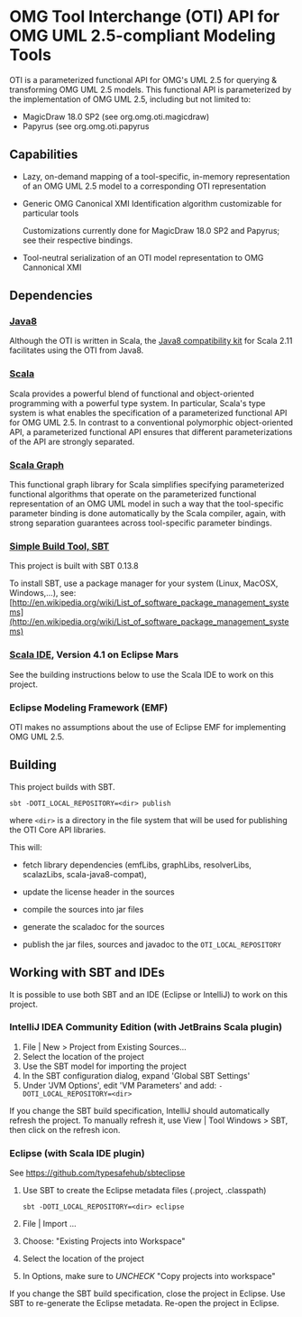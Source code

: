 # OMG Tool Interchange (OTI) API for OMG UML 2.5-compliant Modeling Tools

OTI is a parameterized functional API for OMG's UML 2.5 for querying & transforming OMG UML 2.5 models.
This functional API is parameterized by the implementation of OMG UML 2.5, including but not limited to:
- MagicDraw 18.0 SP2 (see org.omg.oti.magicdraw)
- Papyrus (see org.omg.oti.papyrus

## Capabilities

- Lazy, on-demand mapping of a tool-specific, in-memory representation of an OMG UML 2.5 model 
  to a corresponding OTI representation
 
- Generic OMG Canonical XMI Identification algorithm customizable for particular tools

  Customizations currently done for MagicDraw 18.0 SP2 and Papyrus; see their respective bindings. 

- Tool-neutral serialization of an OTI model representation to OMG Cannonical XMI

## Dependencies

### [Java8](http://www.oracle.com/technetwork/java/javase/overview/java8-2100321.html)

Although the OTI is written in Scala, the [Java8 compatibility kit](https://github.com/scala/scala-java8-compat) 
for Scala 2.11 facilitates using the OTI from Java8.

### [Scala](http://www.scala-lang.org)

Scala provides a powerful blend of functional and object-oriented programming with a powerful type system.
In particular, Scala's type system is what enables the specification of a parameterized functional API for OMG UML 2.5.
In contrast to a conventional polymorphic object-oriented API, a parameterized functional API ensures that different parameterizations of the API are strongly separated. 

### [Scala Graph](http://www.scala-graph.org)

This functional graph library for Scala simplifies specifying parameterized functional algorithms 
that operate on the parameterized functional representation of an OMG UML model in such a way 
that the tool-specific parameter binding is done automatically by the Scala compiler, again, 
with strong separation guarantees across tool-specific parameter bindings.

### [Simple Build Tool, SBT](http://www.scala-sbt.org/documentation.html)

This project is built with SBT 0.13.8

To install SBT, use a package manager for your system (Linux, MacOSX, Windows,...), see: [http://en.wikipedia.org/wiki/List_of_software_package_management_systems](http://en.wikipedia.org/wiki/List_of_software_package_management_systems)

### [Scala IDE](http://scala-ide.org), Version 4.1 on Eclipse Mars

See the building instructions below to use the Scala IDE to work on this project.

### Eclipse Modeling Framework (EMF)

OTI makes no assumptions about the use of Eclipse EMF for implementing OMG UML 2.5.
 
## Building 

This project builds with SBT.

```
sbt -DOTI_LOCAL_REPOSITORY=<dir> publish
```

where `<dir>` is a directory in the file system that will be used for publishing the OTI Core API libraries.

This will:

- fetch library dependencies (emfLibs, graphLibs, resolverLibs, scalazLibs, scala-java8-compat), 

- update the license header in the sources

- compile the sources into jar files

- generate the scaladoc for the sources

- publish the jar files, sources and javadoc to the `OTI_LOCAL_REPOSITORY`

## Working with SBT and IDEs

It is possible to use both SBT and an IDE (Eclipse or IntelliJ) to work on this project.

### IntelliJ IDEA Community Edition (with JetBrains Scala plugin)

1. File | New > Project from Existing Sources...
2. Select the location of the project
3. Use the SBT model for importing the project
4. In the SBT configuration dialog, expand 'Global SBT Settings'
5. Under 'JVM Options', edit 'VM Parameters' and add: `-DOTI_LOCAL_REPOSITORY=<dir>`

If you change the SBT build specification, IntelliJ should automatically refresh the project.
To manually refresh it, use View | Tool Windows > SBT, then click on the refresh icon.

### Eclipse (with Scala IDE plugin)

See https://github.com/typesafehub/sbteclipse

1. Use SBT to create the Eclipse metadata files (.project, .classpath)

    `sbt -DOTI_LOCAL_REPOSITORY=<dir> eclipse`

2. File | Import ...
3. Choose: "Existing Projects into Workspace"
4. Select the location of the project
5. In Options, make sure to *UNCHECK* "Copy projects into workspace"

If you change the SBT build specification, close the project in Eclipse.
Use SBT to re-generate the Eclipse metadata.
Re-open the project in Eclipse.
